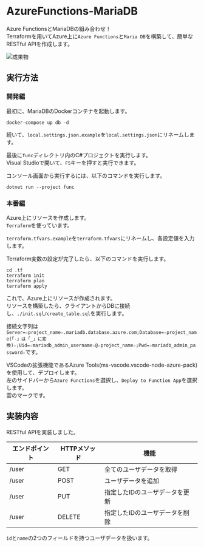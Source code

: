 # AzureFunctions-MariaDB

Azure FunctionsとMariaDBの組み合わせ！  
Terraformを用いてAzure上に`Azure Functions`と`Maria DB`を構築して、簡単なRESTful APIを作成します。  

![成果物](./docs/img/fruit.gif)  

## 実行方法

### 開発編

最初に、MariaDBのDockerコンテナを起動します。  

```shell
docker-compose up db -d
```

続いて、`local.settings.json.example`を`local.settings.json`にリネームします。  

最後に`func`ディレクトリ内のC#プロジェクトを実行します。  
Visual Studioで開いて、`F5`キーを押すと実行できます。  

コンソール画面から実行するには、以下のコマンドを実行します。  

```shell
dotnet run --project func
```

### 本番編

Azure上にリソースを作成します。  
`Terraform`を使っています。  

`terraform.tfvars.example`を`terraform.tfvars`にリネームし、各設定値を入力します。  

Terraform変数の設定が完了したら、以下のコマンドを実行します。  

```shell
cd .tf
terraform init
terraform plan
terraform apply
```

これで、Azure上にリソースが作成されます。  
リソースを構築したら、クライアントからDBに接続し、`./init.sql/create_table.sql`を実行します。  

接続文字列は`Server=☆project_name☆.mariadb.database.azure.com;Database=☆project_name(「-」は「_」に変換)☆;Uid=☆mariadb_admin_username☆@☆project_name☆;Pwd=☆mariadb_admin_password☆`です。  

VSCodeの拡張機能であるAzure Tools(ms-vscode.vscode-node-azure-pack)を使用して、デプロイします。  
左のサイドバーから`Azure Functions`を選択し、`Deploy to Function App`を選択します。  
雲のマークです。  

## 実装内容

RESTful APIを実装しました。  

| エンドポイント | HTTPメソッド | 機能 |
| --- | --- | --- |
| /user | GET | 全てのユーザデータを取得 |
| /user | POST | ユーザデータを追加 |
| /user | PUT | 指定したIDのユーザデータを更新 |
| /user | DELETE | 指定したIDのユーザデータを削除 |

`id`と`name`の2つのフィールドを持つユーザデータを扱います。  
